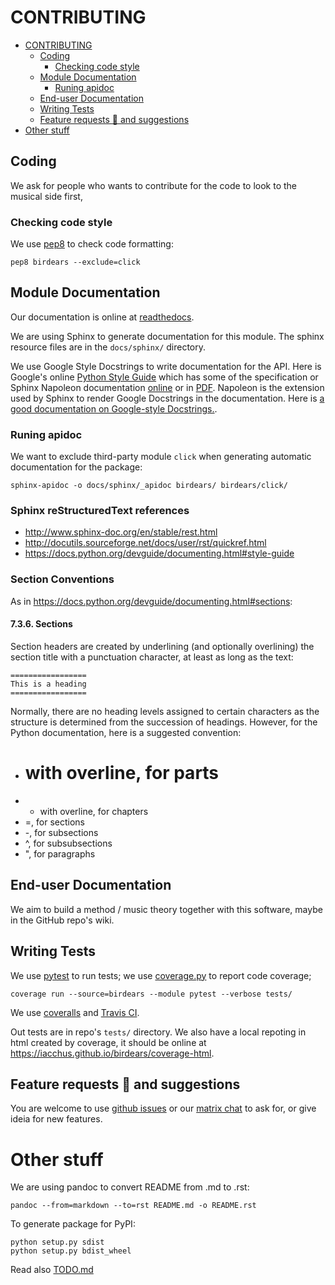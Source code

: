 # CONTRIBUTING

<!-- TOC depthFrom:1 depthTo:6 withLinks:1 updateOnSave:1 orderedList:0 -->

- [CONTRIBUTING](#contributing)
	- [Coding](#coding)
		- [Checking code style](#checking-code-style)
	- [Module Documentation](#module-documentation)
		- [Runing apidoc](#runing-apidoc)
	- [End-user Documentation](#end-user-documentation)
	- [Writing Tests](#writing-tests)
	- [Feature requests :gift: and suggestions](#feature-requests-gift-and-suggestions)
- [Other stuff](#other-stuff)

<!-- /TOC -->

## Coding

We ask for people who wants to contribute for the code to look to the musical side first,

### Checking code style

We use [pep8](https://pypi.python.org/pypi/pep8) to check code formatting:

```
pep8 birdears --exclude=click
```

## Module Documentation

Our documentation is online at [readthedocs](https://birdears.readthedocs.io).

We are using Sphinx to generate documentation for this module. The sphinx resource
files are in the `docs/sphinx/` directory.

We use Google Style Docstrings to write documentation for the API. Here is
Google's online [Python Style Guide](https://google.github.io/styleguide/pyguide.html)
which has some of the specification or Sphinx Napoleon documentation [online](http://www.sphinx-doc.org/en/stable/ext/napoleon.html)
or in [PDF](https://readthedocs.org/projects/sphinxcontrib-napoleon/downloads/pdf/latest/).
Napoleon is the extension used by Sphinx to render Google Docstrings in the
documentation. Here is [a good documentation on Google-style Docstrings.](https://www.sphinx-doc.org/en/master/usage/extensions/napoleon.html).

### Runing apidoc

We want to exclude third-party module `click` when generating automatic documentation for the package:

```
sphinx-apidoc -o docs/sphinx/_apidoc birdears/ birdears/click/
```

### Sphinx reStructuredText references

* http://www.sphinx-doc.org/en/stable/rest.html
* http://docutils.sourceforge.net/docs/user/rst/quickref.html
* https://docs.python.org/devguide/documenting.html#style-guide

### Section Conventions

As in https://docs.python.org/devguide/documenting.html#sections:

#### 7.3.6. Sections

Section headers are created by underlining (and optionally overlining) the section title with a punctuation character, at least as long as the text:

```
=================
This is a heading
=================
```

Normally, there are no heading levels assigned to certain characters as the structure is determined from the succession of headings. However, for the Python documentation, here is a suggested convention:

* # with overline, for parts
* * with overline, for chapters
* =, for sections
* -, for subsections
* ^, for subsubsections
* ", for paragraphs

## End-user Documentation

We aim to build a method / music theory together with this software, maybe in the
GitHub repo's wiki.

## Writing Tests

We use [pytest](https://docs.pytest.org/en/latest/) to run tests; we use [coverage.py](https://coverage.readthedocs.io) to report code coverage;

```
coverage run --source=birdears --module pytest --verbose tests/
```

We use [coveralls](https://coveralls.io/github/iacchus/birdears) and [Travis CI](https://travis-ci.org/iacchus/birdears).

Out tests are in repo's `tests/` directory. We also have a local repoting in html created by coverage, it should be online at https://iacchus.github.io/birdears/coverage-html.

## Feature requests :gift: and suggestions

You are welcome to use [github issues](https://github.com/iacchus/birdears/issues) or our [matrix chat](https://matrix.to/#/#birdears:mozilla.org) to ask for, or give ideia for new features.

# Other stuff

We are using pandoc to convert README from .md to .rst:

```
pandoc --from=markdown --to=rst README.md -o README.rst
```

To generate package for PyPI:

```
python setup.py sdist
python setup.py bdist_wheel
```

Read also [TODO.md](TODO.md)

